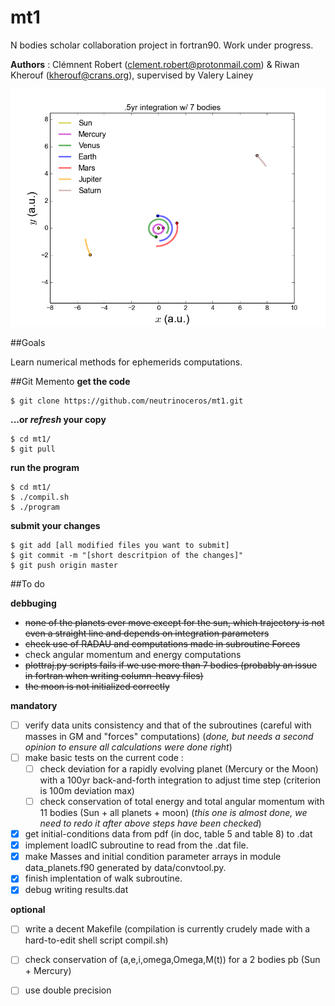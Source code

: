 # mt1
N bodies scholar collaboration project in fortran90. Work under progress.

**Authors** : Clémnent Robert (clement.robert@protonmail.com) & Riwan Kherouf (kherouf@crans.org), supervised by Valery Lainey

![illustration](img/6m7bodies_t.png?raw=true)


##Goals

Learn numerical methods for ephemerids computations.

##Git Memento
**get the code**
  
    $ git clone https://github.com/neutrinoceros/mt1.git

**...or *refresh* your copy**

    $ cd mt1/
    $ git pull

**run the program**

    $ cd mt1/
    $ ./compil.sh
    $ ./program

**submit your changes**
  
    $ git add [all modified files you want to submit]
    $ git commit -m "[short descritpion of the changes]"
    $ git push origin master

##To do

**debbuging**

* ~~none of the planets ever move except for the sun, which trajectory is not even a straight line and depends on integration parameters~~
* ~~check use of RADAU and computations made in subroutine Forces~~
* check angular momentum and energy computations
* ~~plottraj.py scripts fails if we use more than 7 bodies (probably an issue in fortran when writing column-heavy files)~~
* ~~the moon is not initialized correctly~~

**mandatory**

* [ ] verify data units consistency and that of the subroutines (careful with masses in GM and "forces" computations) (*done, but needs a second opinion to ensure all calculations were done right*)
* [ ] make basic tests on the current code :
  - [ ] check deviation for a rapidly evolving planet (Mercury or the Moon) with a 100yr back-and-forth integration to adjust time step (criterion is 100m deviation max)
  - [ ] check conservation of total energy and total angular momentum with 11 bodies (Sun + all planets + moon) (*this one is almost done, we need to redo it after above steps have been checked*)
* [x] get initial-conditions data from pdf (in doc, table 5 and table 8) to .dat
* [x] implement loadIC subroutine to read from the .dat file.
* [x] make Masses and initial condition parameter arrays in module data_planets.f90 generated by data/convtool.py.
* [x] finish implentation of walk subroutine.
* [x] debug writing results.dat

**optional**

* [ ] write a decent Makefile (compilation is currently crudely made with a hard-to-edit shell script compil.sh)
* [ ] check conservation of (a,e,i,omega,Omega,M(t)) for a 2 bodies pb (Sun + Mercury)
* [ ] use double precision

